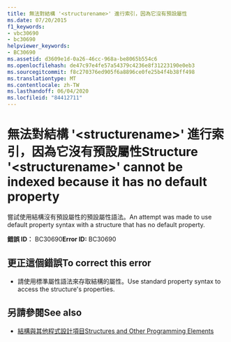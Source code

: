 ```yaml
---
title: 無法對結構 '<structurename>' 進行索引，因為它沒有預設屬性
ms.date: 07/20/2015
f1_keywords:
- vbc30690
- bc30690
helpviewer_keywords:
- BC30690
ms.assetid: d3609e1d-0a26-46cc-968a-be8065b554c6
ms.openlocfilehash: de47c97e4fe57a54379c4236e8f31223190e0eb3
ms.sourcegitcommit: f8c270376ed905f6a8896ce0fe25b4f4b38ff498
ms.translationtype: MT
ms.contentlocale: zh-TW
ms.lasthandoff: 06/04/2020
ms.locfileid: "84412711"
---
```

# <a name="structure-structurename-cannot-be-indexed-because-it-has-no-default-property"></a><span data-ttu-id="60052-102">無法對結構 '\<structurename>' 進行索引，因為它沒有預設屬性</span><span class="sxs-lookup"><span data-stu-id="60052-102">Structure '\<structurename>' cannot be indexed because it has no default property</span></span>
<span data-ttu-id="60052-103">嘗試使用結構沒有預設屬性的預設屬性語法。</span><span class="sxs-lookup"><span data-stu-id="60052-103">An attempt was made to use default property syntax with a structure that has no default property.</span></span>  
  
 <span data-ttu-id="60052-104">**錯誤 ID︰** BC30690</span><span class="sxs-lookup"><span data-stu-id="60052-104">**Error ID:** BC30690</span></span>  
  
## <a name="to-correct-this-error"></a><span data-ttu-id="60052-105">更正這個錯誤</span><span class="sxs-lookup"><span data-stu-id="60052-105">To correct this error</span></span>  
  
- <span data-ttu-id="60052-106">請使用標準屬性語法來存取結構的屬性。</span><span class="sxs-lookup"><span data-stu-id="60052-106">Use standard property syntax to access the structure's properties.</span></span>  
  
## <a name="see-also"></a><span data-ttu-id="60052-107">另請參閱</span><span class="sxs-lookup"><span data-stu-id="60052-107">See also</span></span>

- [<span data-ttu-id="60052-108">結構與其他程式設計項目</span><span class="sxs-lookup"><span data-stu-id="60052-108">Structures and Other Programming Elements</span></span>](../programming-guide/language-features/data-types/structures-and-other-programming-elements.md)
